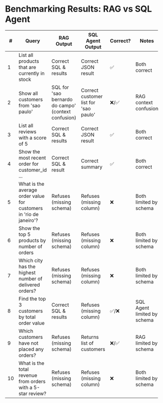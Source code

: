 # Benchmarking Results: RAG vs SQL Agent

| # | Query | RAG Output | SQL Agent Output | Correct? | Notes |
|---|-------|------------|-----------------|----------|-------|
| 1 | List all products that are currently in stock | Correct SQL & results | Correct JSON result | ✅ | Both correct |
| 2 | Show all customers from 'sao paulo' | SQL for 'sao bernardo do campo' (context confusion) | Correct customer list for 'sao paulo' | ❌/✅ | RAG context confusion |
| 3 | List all reviews with a score of 5 | Correct SQL & results | Correct JSON result | ✅ | Both correct |
| 4 | Show the most recent order for customer_id ... | Correct SQL & result | Correct summary | ✅ | Both correct |
| 5 | What is the average order value for customers in 'rio de janeiro'? | Refuses (missing schema) | Refuses (missing column) | ❌ | Both limited by schema |
| 6 | Show the top 5 products by number of orders | Refuses (missing schema) | Refuses (missing column) | ❌ | Both limited by schema |
| 7 | Which city has the highest number of delivered orders? | Refuses (missing schema) | Refuses (missing column) | ❌ | Both limited by schema |
| 8 | Find the top 3 customers by total order value | Correct SQL & results | Refuses (missing column) | ✅/❌ | SQL Agent limited by schema |
| 9 | Which customers have not placed any orders? | Refuses (missing schema) | Returns list of customers | ❌/✅ | RAG limited by schema |
| 10 | What is the total revenue from orders with a 5-star review? | Refuses (missing schema) | Refuses (missing column) | ❌ | Both limited by schema |
